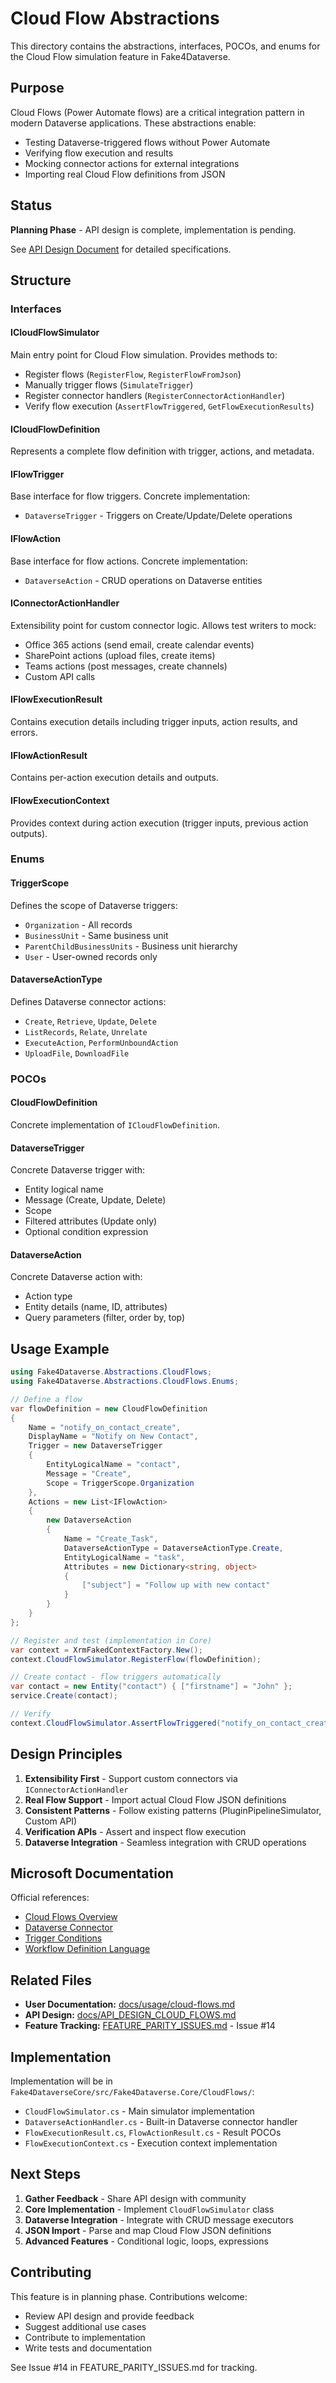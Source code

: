 # Cloud Flow Abstractions

This directory contains the abstractions, interfaces, POCOs, and enums for the Cloud Flow simulation feature in Fake4Dataverse.

## Purpose

Cloud Flows (Power Automate flows) are a critical integration pattern in modern Dataverse applications. These abstractions enable:
- Testing Dataverse-triggered flows without Power Automate
- Verifying flow execution and results
- Mocking connector actions for external integrations
- Importing real Cloud Flow definitions from JSON

## Status

**Planning Phase** - API design is complete, implementation is pending.

See [API Design Document](../../../docs/API_DESIGN_CLOUD_FLOWS.md) for detailed specifications.

## Structure

### Interfaces

#### ICloudFlowSimulator
Main entry point for Cloud Flow simulation. Provides methods to:
- Register flows (`RegisterFlow`, `RegisterFlowFromJson`)
- Manually trigger flows (`SimulateTrigger`)
- Register connector handlers (`RegisterConnectorActionHandler`)
- Verify flow execution (`AssertFlowTriggered`, `GetFlowExecutionResults`)

#### ICloudFlowDefinition
Represents a complete flow definition with trigger, actions, and metadata.

#### IFlowTrigger
Base interface for flow triggers. Concrete implementation:
- `DataverseTrigger` - Triggers on Create/Update/Delete operations

#### IFlowAction
Base interface for flow actions. Concrete implementation:
- `DataverseAction` - CRUD operations on Dataverse entities

#### IConnectorActionHandler
Extensibility point for custom connector logic. Allows test writers to mock:
- Office 365 actions (send email, create calendar events)
- SharePoint actions (upload files, create items)
- Teams actions (post messages, create channels)
- Custom API calls

#### IFlowExecutionResult
Contains execution details including trigger inputs, action results, and errors.

#### IFlowActionResult
Contains per-action execution details and outputs.

#### IFlowExecutionContext
Provides context during action execution (trigger inputs, previous action outputs).

### Enums

#### TriggerScope
Defines the scope of Dataverse triggers:
- `Organization` - All records
- `BusinessUnit` - Same business unit
- `ParentChildBusinessUnits` - Business unit hierarchy
- `User` - User-owned records only

#### DataverseActionType
Defines Dataverse connector actions:
- `Create`, `Retrieve`, `Update`, `Delete`
- `ListRecords`, `Relate`, `Unrelate`
- `ExecuteAction`, `PerformUnboundAction`
- `UploadFile`, `DownloadFile`

### POCOs

#### CloudFlowDefinition
Concrete implementation of `ICloudFlowDefinition`.

#### DataverseTrigger
Concrete Dataverse trigger with:
- Entity logical name
- Message (Create, Update, Delete)
- Scope
- Filtered attributes (Update only)
- Optional condition expression

#### DataverseAction
Concrete Dataverse action with:
- Action type
- Entity details (name, ID, attributes)
- Query parameters (filter, order by, top)

## Usage Example

```csharp
using Fake4Dataverse.Abstractions.CloudFlows;
using Fake4Dataverse.Abstractions.CloudFlows.Enums;

// Define a flow
var flowDefinition = new CloudFlowDefinition
{
    Name = "notify_on_contact_create",
    DisplayName = "Notify on New Contact",
    Trigger = new DataverseTrigger
    {
        EntityLogicalName = "contact",
        Message = "Create",
        Scope = TriggerScope.Organization
    },
    Actions = new List<IFlowAction>
    {
        new DataverseAction
        {
            Name = "Create_Task",
            DataverseActionType = DataverseActionType.Create,
            EntityLogicalName = "task",
            Attributes = new Dictionary<string, object>
            {
                ["subject"] = "Follow up with new contact"
            }
        }
    }
};

// Register and test (implementation in Core)
var context = XrmFakedContextFactory.New();
context.CloudFlowSimulator.RegisterFlow(flowDefinition);

// Create contact - flow triggers automatically
var contact = new Entity("contact") { ["firstname"] = "John" };
service.Create(contact);

// Verify
context.CloudFlowSimulator.AssertFlowTriggered("notify_on_contact_create");
```

## Design Principles

1. **Extensibility First** - Support custom connectors via `IConnectorActionHandler`
2. **Real Flow Support** - Import actual Cloud Flow JSON definitions
3. **Consistent Patterns** - Follow existing patterns (PluginPipelineSimulator, Custom API)
4. **Verification APIs** - Assert and inspect flow execution
5. **Dataverse Integration** - Seamless integration with CRUD operations

## Microsoft Documentation

Official references:
- [Cloud Flows Overview](https://learn.microsoft.com/en-us/power-automate/overview-cloud)
- [Dataverse Connector](https://learn.microsoft.com/en-us/connectors/commondataserviceforapps/)
- [Trigger Conditions](https://learn.microsoft.com/en-us/power-automate/dataverse/create-update-delete-trigger)
- [Workflow Definition Language](https://learn.microsoft.com/en-us/azure/logic-apps/logic-apps-workflow-definition-language)

## Related Files

- **User Documentation:** [docs/usage/cloud-flows.md](../../../docs/usage/cloud-flows.md)
- **API Design:** [docs/API_DESIGN_CLOUD_FLOWS.md](../../../docs/API_DESIGN_CLOUD_FLOWS.md)
- **Feature Tracking:** [FEATURE_PARITY_ISSUES.md](../../../FEATURE_PARITY_ISSUES.md) - Issue #14

## Implementation

Implementation will be in `Fake4DataverseCore/src/Fake4Dataverse.Core/CloudFlows/`:
- `CloudFlowSimulator.cs` - Main simulator implementation
- `DataverseActionHandler.cs` - Built-in Dataverse connector handler
- `FlowExecutionResult.cs`, `FlowActionResult.cs` - Result POCOs
- `FlowExecutionContext.cs` - Execution context implementation

## Next Steps

1. **Gather Feedback** - Share API design with community
2. **Core Implementation** - Implement `CloudFlowSimulator` class
3. **Dataverse Integration** - Integrate with CRUD message executors
4. **JSON Import** - Parse and map Cloud Flow JSON definitions
5. **Advanced Features** - Conditional logic, loops, expressions

## Contributing

This feature is in planning phase. Contributions welcome:
- Review API design and provide feedback
- Suggest additional use cases
- Contribute to implementation
- Write tests and documentation

See Issue #14 in FEATURE_PARITY_ISSUES.md for tracking.
